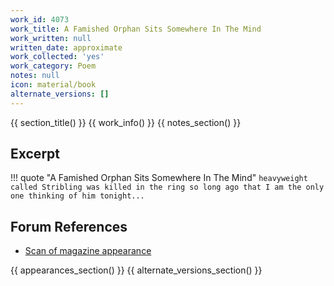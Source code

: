 ```yaml
---
work_id: 4073
work_title: A Famished Orphan Sits Somewhere In The Mind
work_written: null
written_date: approximate
work_collected: 'yes'
work_category: Poem
notes: null
icon: material/book
alternate_versions: []
---
```


{{ section_title() }}
{{ work_info() }}
{{ notes_section() }}
## Excerpt
!!! quote "A Famished Orphan Sits Somewhere In The Mind"
    ```
    heavyweight called Stribling was killed in the ring
    so long ago
    that I am the only one thinking of him
    tonight...
    ```

## Forum References
- [Scan of magazine appearance](https://bukowskiforum.com/threads/2-a-m-a-famished-orphan-sits-somewhere-in-the-mind-hail-and-farewell-forevermore-how-the-wild-west-was-lost-go-magazine-january-9-1989.13189/)

{{ appearances_section() }}
{{ alternate_versions_section() }}